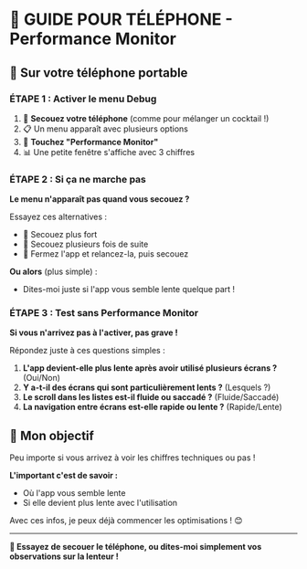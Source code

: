 # 📱 GUIDE POUR TÉLÉPHONE - Performance Monitor

## 🎯 Sur votre téléphone portable

### ÉTAPE 1 : Activer le menu Debug
1. 📳 **Secouez votre téléphone** (comme pour mélanger un cocktail !)
2. 📋 Un menu apparaît avec plusieurs options
3. 🎯 **Touchez "Performance Monitor"**
4. 📊 Une petite fenêtre s'affiche avec 3 chiffres

### ÉTAPE 2 : Si ça ne marche pas
**Le menu n'apparaît pas quand vous secouez ?**

Essayez ces alternatives :
- 📳 Secouez plus fort
- 📳 Secouez plusieurs fois de suite
- 🔄 Fermez l'app et relancez-la, puis secouez

**Ou alors** (plus simple) :
- Dites-moi juste si l'app vous semble lente quelque part !

### ÉTAPE 3 : Test sans Performance Monitor
**Si vous n'arrivez pas à l'activer, pas grave !**

Répondez juste à ces questions simples :

1. **L'app devient-elle plus lente après avoir utilisé plusieurs écrans ?** (Oui/Non)
2. **Y a-t-il des écrans qui sont particulièrement lents ?** (Lesquels ?)
3. **Le scroll dans les listes est-il fluide ou saccadé ?** (Fluide/Saccadé)
4. **La navigation entre écrans est-elle rapide ou lente ?** (Rapide/Lente)

## 🎯 Mon objectif
Peu importe si vous arrivez à voir les chiffres techniques ou pas !

**L'important c'est de savoir :**
- Où l'app vous semble lente
- Si elle devient plus lente avec l'utilisation

Avec ces infos, je peux déjà commencer les optimisations ! 😊

---

**🤳 Essayez de secouer le téléphone, ou dites-moi simplement vos observations sur la lenteur !**
